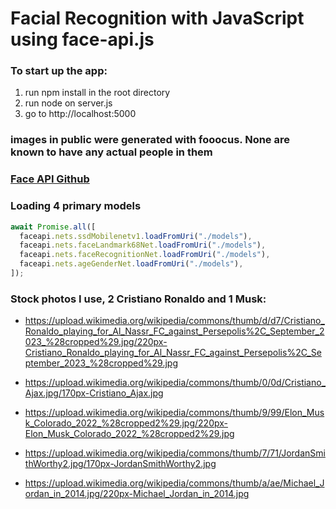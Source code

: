 # Facial Recognition with JavaScript using face-api.js

### To start up the app:

1. run npm install in the root directory
2. run node on server.js
3. go to http://localhost:5000

### images in public were generated with fooocus. None are known to have any actual people in them

### [Face API Github](https://github.com/justadudewhohacks/face-api.js)

### Loading 4 primary models

```javascript
await Promise.all([
  faceapi.nets.ssdMobilenetv1.loadFromUri("./models"),
  faceapi.nets.faceLandmark68Net.loadFromUri("./models"),
  faceapi.nets.faceRecognitionNet.loadFromUri("./models"),
  faceapi.nets.ageGenderNet.loadFromUri("./models"),
]);
```

### Stock photos I use, 2 Cristiano Ronaldo and 1 Musk:

- https://upload.wikimedia.org/wikipedia/commons/thumb/d/d7/Cristiano_Ronaldo_playing_for_Al_Nassr_FC_against_Persepolis%2C_September_2023_%28cropped%29.jpg/220px-Cristiano_Ronaldo_playing_for_Al_Nassr_FC_against_Persepolis%2C_September_2023_%28cropped%29.jpg

- https://upload.wikimedia.org/wikipedia/commons/thumb/0/0d/Cristiano_Ajax.jpg/170px-Cristiano_Ajax.jpg

- https://upload.wikimedia.org/wikipedia/commons/thumb/9/99/Elon_Musk_Colorado_2022_%28cropped2%29.jpg/220px-Elon_Musk_Colorado_2022_%28cropped2%29.jpg

- https://upload.wikimedia.org/wikipedia/commons/thumb/7/71/JordanSmithWorthy2.jpg/170px-JordanSmithWorthy2.jpg

- https://upload.wikimedia.org/wikipedia/commons/thumb/a/ae/Michael_Jordan_in_2014.jpg/220px-Michael_Jordan_in_2014.jpg
